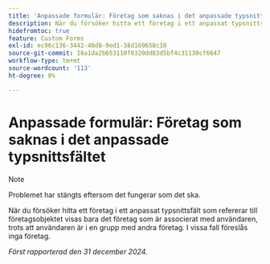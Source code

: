 ```yaml
---
title: 'Anpassade formulär: Företag som saknas i det anpassade typsnittsfältet'
description: När du försöker hitta ett företag i ett anpassat typsnittsfält som refererar till företagsobjektet visas bara det företag som är associerat med användaren, trots att användaren är i en grupp med andra företag. I vissa fall föreslås inga företag.
hidefromtoc: true
feature: Custom Forms
exl-id: ec96c136-3442-48d8-9ed1-38d169658c10
source-git-commit: 18a1da2b653110f6320dd83d5bf4c31130cf6647
workflow-type: tm+mt
source-wordcount: '113'
ht-degree: 0%

---
```


# Anpassade formulär: Företag som saknas i det anpassade typsnittsfältet

>[!NOTE]
>
>Problemet har stängts eftersom det fungerar som det ska.

När du försöker hitta ett företag i ett anpassat typsnittsfält som refererar till företagsobjektet visas bara det företag som är associerat med användaren, trots att användaren är i en grupp med andra företag. I vissa fall föreslås inga företag.

_Först rapporterad den 31 december 2024._
